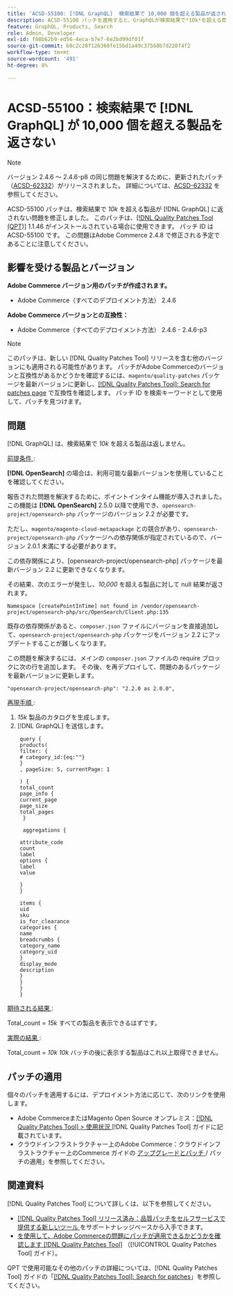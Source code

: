 ```yaml
---
title: 'ACSD-55100: [!DNL GraphQL]  検索結果で 10,000 個を超える製品が返されない'
description: ACSD-55100 パッチを適用すると、GraphQLが検索結果で*10k*を超える商品を返さないAdobe Commerceの問題を修正できます。
feature: GraphQL, Products, Search
role: Admin, Developer
exl-id: f08b62b9-ed56-4eca-b7e7-6e2bd99df01f
source-git-commit: b8c2c28f126360fe15bd1a49c37560b7d220f4f2
workflow-type: tm+mt
source-wordcount: '491'
ht-degree: 0%

---
```


# ACSD-55100：検索結果で [!DNL GraphQL] が 10,000 個を超える製品を返さない

>[!NOTE]
>
>バージョン 2.4.6 ～ 2.4.6-p8 の同じ問題を解決するために、更新されたパッチ（[ACSD-62332](/help/tools/quality-patches-tool/patches-available-in-qpt/v1-1-55/acsd-62332-product-listing-graphql-query-limit-plus-live-search-current-page.md)）がリリースされました。 詳細については、[ACSD-62332](/help/tools/quality-patches-tool/patches-available-in-qpt/v1-1-55/acsd-62332-product-listing-graphql-query-limit-plus-live-search-current-page.md) を参照してください。

ACSD-55100 パッチは、検索結果で *10k* を超える製品が [!DNL GraphQL] に返されない問題を修正しました。 このパッチは、[[!DNL Quality Patches Tool (QPT)]](https://experienceleague.adobe.com/en/docs/commerce-knowledge-base/kb/announcements/commerce-announcements/magento-quality-patches-released-new-tool-to-self-serve-quality-patches) 1.1.46 がインストールされている場合に使用できます。 パッチ ID は ACSD-55100 です。 この問題はAdobe Commerce 2.4.8 で修正される予定であることに注意してください。

## 影響を受ける製品とバージョン

**Adobe Commerce バージョン用のパッチが作成されます。**

* Adobe Commerce（すべてのデプロイメント方法） 2.4.6

**Adobe Commerce バージョンとの互換性：**

* Adobe Commerce（すべてのデプロイメント方法） 2.4.6 - 2.4.6-p3

>[!NOTE]
>
>このパッチは、新しい [!DNL Quality Patches Tool] リリースを含む他のバージョンにも適用される可能性があります。 パッチがAdobe Commerceのバージョンと互換性があるかどうかを確認するには、`magento/quality-patches` パッケージを最新バージョンに更新し、[[!DNL Quality Patches Tool]: Search for patches page](https://experienceleague.adobe.com/tools/commerce-quality-patches/index.html) で互換性を確認します。 パッチ ID を検索キーワードとして使用して、パッチを見つけます。

## 問題

[!DNL GraphQL] は、検索結果で *10k* を超える製品は返しません。

<u> 前提条件 </u>:

**[!DNL OpenSearch]** の場合は、利用可能な最新バージョンを使用していることを確認してください。

報告された問題を解決するために、ポイントインタイム機能が導入されました。この機能は **[!DNL OpenSearch]** 2.5.0 以降で使用でき、`opensearch-project/opensearch-php` パッケージのバージョン 2.2 が必要です。

ただし、`magento/magento-cloud-metapackage` との競合があり、`opensearch-project/opensearch-php` パッケージへの依存関係が指定されているので、バージョン 2.0.1 未満にする必要があります。


この依存関係により、[opensearch-project/opensearch-php] パッケージを最新バージョン 2.2 に更新できなくなります。

その結果、次のエラーが発生し、*10,000* を超える製品に対して null 結果が返されます。

`Namespace [createPointInTime] not found in /vendor/opensearch-project/opensearch-php/src/OpenSearch/Client.php:135`

既存の依存関係があると、`composer.json` ファイルにバージョンを直接追加して、`opensearch-project/opensearch-php` パッケージをバージョン 2.2 にアップデートすることが難しくなります。

この問題を解決するには、メインの `composer.json` ファイルの require ブロックに次の行を追加します。 その後、を再デプロイして、問題のあるパッケージを最新バージョンに更新します。

`"opensearch-project/opensearch-php": "2.2.0 as 2.0.0",`

<u> 再現手順 </u>:

1. *15k* 製品のカタログを生成します。
1. [!DNL GraphQL] を送信します。

```
    query {
    products(
    filter: {
    # category_id:{eq:""}
    }
    , pageSize: 5, currentPage: 1

    ) {
    total_count
    page_info {
    current_page
    page_size
    total_pages
     }

     aggregations {

    attribute_code
    count
    label
    options {
    label
    value

    }
    }

    items {
    uid
    sku
    is_for_clearance
    categories {
    name
    breadcrumbs {
    category_name
    category_uid
    }
    display_mode
    description
    }
    }
    }
    }
```

<u> 期待される結果 </u>:

Total_count = *15k*
すべての製品を表示できるはずです。

<u> 実際の結果 </u>:

Total_count = *10k*
*10k* バッチの後に表示する製品はこれ以上取得できません。

## パッチの適用

個々のパッチを適用するには、デプロイメント方法に応じて、次のリンクを使用します。

* Adobe CommerceまたはMagento Open Source オンプレミス：[[!DNL Quality Patches Tool] > 使用状況 ](/help/tools/quality-patches-tool/usage.md)[!DNL Quality Patches Tool] ガイドに記載されています。
* クラウドインフラストラクチャー上のAdobe Commerce：クラウドインフラストラクチャー上のCommerce ガイドの [ アップグレードとパッチ ](https://experienceleague.adobe.com/docs/commerce-cloud-service/user-guide/develop/upgrade/apply-patches.html)/ パッチの適用」を参照してください。

## 関連資料

[!DNL Quality Patches Tool] について詳しくは、以下を参照してください。

* [[!DNL Quality Patches Tool]  リリース済み：品質パッチをセルフサービスで提供する新しいツール ](https://experienceleague.adobe.com/en/docs/commerce-knowledge-base/kb/announcements/commerce-announcements/magento-quality-patches-released-new-tool-to-self-serve-quality-patches) をサポートナレッジベースから入手できます。
* [ を使用して、Adobe Commerceの問題にパッチが適用できるかどうかを確認します  [!DNL Quality Patches Tool]](/help/tools/quality-patches-tool/patches-available-in-qpt/check-patch-for-magento-issue-with-magento-quality-patches.md) （[!UICONTROL Quality Patches Tool] ガイド）。


QPT で使用可能なその他のパッチの詳細については、[!DNL Quality Patches Tool] ガイドの「[[!DNL Quality Patches Tool]: Search for patches](https://experienceleague.adobe.com/tools/commerce-quality-patches/index.html)」を参照してください。
